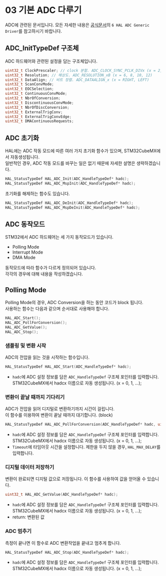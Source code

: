 # 03 기본 ADC 다루기
ADC에 관련된 문서입니다.
모든 자세한 내용은 [공식문서](https://www.st.com/content/ccc/resource/technical/document/user_manual/2f/71/ba/b8/75/54/47/cf/DM00105879.pdf/files/DM00105879.pdf/jcr:content/translations/en.DM00105879.pdf)의 `6 HAL ADC Generic Driver`를 참고하시기 바랍니다.

## ADC_InitTypeDef 구조체
ADC 하드웨어와 관련된 설정을 담는 구조체입니다.
```cpp
uint32_t ClockPrescaler; // clock 분할. ADC_CLOCK_SYNC_PCLK_DIVx (x = 2, 4, 6, 8)
uint32_t Resolution; // 해상도. ADC_RESOLUTION_xB (x = 6, 8, 10, 12)
uint32_t DataAlign; // 비트 정렬. ADC_DATAALIGN_x (x = RIGHT, LEFT)
uint32_t ScanConvMode;
uint32_t EOCSelection;
uint32_t ContinuousConvMode;
uint32_t NbrOfConversion;
uint32_t DiscontinuousConvMode;
uint32_t NbrOfDiscConversion;
uint32_t ExternalTrigConv;
uint32_t ExternalTrigConvEdge;
uint32_t DMAContinuousRequests;
```

## ADC 초기화
HAL에는 ADC 작동 모드에 따른 여러 가지 초기화 함수가 있으며, STM32CubeMX에서 자동생성됩니다.  
일반적인 경우, ADC 작동 모드를 바꾸는 일은 없기 때문에 자세한 설명은 생략하겠습니다.

```cpp
HAL_StatusTypeDef HAL_ADC_Init(ADC_HandleTypeDef* hadc);
HAL_StatusTypeDef HAL_ADC_MspInit(ADC_HandleTypeDef* hadc);
```

초기화를 해제하는 함수도 있습니다.

```cpp
HAL_StatusTypeDef HAL_ADC_DeInit(ADC_HandleTypeDef* hadc);
HAL_StatusTypeDef HAL_ADC_MspDeInit(ADC_HandleTypeDef* hadc);
```

## ADC 동작모드
STM32에서 ADC 하드웨어는 세 가지 동작모드가 있습니다.
- Polling Mode
- Interrupt Mode
- DMA Mode

동작모드에 따라 함수가 다르게 정의되어 있습니다.  
각각의 경우에 대해 내용을 작성하겠습니다.

## Polling Mode
Polling Mode의 경우, ADC Conversion을 하는 동안 코드가 block 됩니다.  
사용하는 함수는 다음과 같으며 순서대로 사용해야 합니다.
```cpp
HAL_ADC_Start();
HAL_ADC_PollForConversion();
HAL_ADC_GetValue();
HAL_ADC_Stop();
```

### 샘플링 및 변환 시작
ADC의 전압을 읽는 것을 시작하는 함수입니다.  
```cpp
HAL_StatusTypeDef HAL_ADC_Start(ADC_HandleTypeDef* hadc);
```
- `hadc`에 ADC 설정 정보를 담은 `ADC_HandleTypeDef` 구조체 포인터를 입력합니다. STM32CubeMX에서 hadcx 이름으로 자동 생성됩니다. (x = 0, 1, ...);


### 변환이 끝날 때까지 기다리기
ADC가 전압을 읽어 디지털로 변환하기까지 시간이 걸립니다.  
이 함수를 이용하여 변환이 끝날 때까지 대기합니다. (block)
```cpp
HAL_StatusTypeDef HAL_ADC_PollForConversion(ADC_HandleTypeDef* hadc, uint32_t Timeout);
```
- `hadc`에 ADC 설정 정보를 담은 `ADC_HandleTypeDef` 구조체 포인터를 입력합니다. STM32CubeMX에서 hadcx 이름으로 자동 생성됩니다. (x = 0, 1, ...);
- `Timeout`에 타임아웃 시간을 설정합니다. 제한을 두지 않을 경우, `HAL_MAX_DELAY`를 입력합니다.

### 디지털 데이터 저장하기
변환이 완료되면 디지털 값으로 저장됩니다.
이 함수를 사용하여 값을 얻어올 수 있습니다.
```cpp
uint32_t HAL_ADC_GetValue(ADC_HandleTypeDef* hadc);
```
- `hadc`에 ADC 설정 정보를 담은 `ADC_HandleTypeDef` 구조체 포인터를 입력합니다. STM32CubeMX에서 hadcx 이름으로 자동 생성됩니다. (x = 0, 1, ...);
- return: 변환된 값

### ADC 멈추기
측정이 끝나면 이 함수로 ADC 변환작업을 끝내고 멈추게 합니다.
```cpp
HAL_StatusTypeDef HAL_ADC_Stop(ADC_HandleTypeDef* hadc);
```
- `hadc`에 ADC 설정 정보를 담은 `ADC_HandleTypeDef` 구조체 포인터를 입력합니다. STM32CubeMX에서 hadcx 이름으로 자동 생성됩니다. (x = 0, 1, ...);